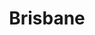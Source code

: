 ---
layout: child_layout/contact_item
title: Brisbane
permalink: /contact/contact-item/
hero_image: /assets/img/content/backgrounds/bg-6.jpg
breadcrumbs: true
---
